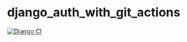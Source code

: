 # django_auth_with_git_actions

[![Django CI](https://github.com/Aziguy/django_auth_with_git_actions/actions/workflows/django.yml/badge.svg)](https://github.com/Aziguy/django_auth_with_git_actions/actions/workflows/django.yml)
